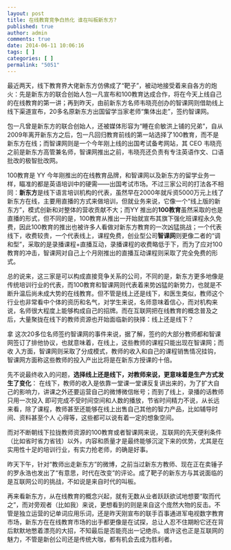 ```yaml
---
layout: post
title: 在线教育竞争白热化 谁在叫板新东方?
published: true
author: admin
comments: true
date: 2014-06-11 10:06:16
tags: [ ]
categories: [ ]
permalink: "5051"
---
```



最近两天，线下教育界大佬新东方仿佛成了“靶子”，被动地接受着来自各方的炮火：先是新东方的联合创始人包一凡宣布和100教育达成合作，将在今天上线自己的在线教育的第一讲；再到昨天，由前新东方名师韦晓亮创办的智课网则借助线上线下渠道宣布，20多名原新东方出国留学当家老师“集体出走”，签约智课网。

包一凡曾是新东方的联合创始人，还被媒体形容为“睡在俞敏洪上铺的兄弟”，自从2009年离开新东方之后，包一凡回归教育前线的第一站选择了100教育，而不是新东方在线；而智课网则是一个今年刚上线的出国考试备考网站，其 CEO 韦晓亮之前是新东方高管兼名师，智课网推出之前，韦晓亮还负责有专注英语作文、口语批改的极智批改网。

100教育是 YY 今年刚推出的在线教育品牌，和智课网以及新东方的留学业务一样，瞄准的都是英语培训中的硬需——出国考试市场。不过三家公司的打法各不相同：**新东方**是线下语言培训机构的代表，虽然早在2000年就斥资5000万元上线了新东方在线，主要用直播的方式来做培训，但就业务来说，它像一个“线上版的新东方”，模式创新和对整体的营收贡献不大；而YY 推出的**100教育**虽然采取的也是直播的形式，但不同的是，100教育从推出一开始就宣布其旗下强化班课程永久免费，因此100教育的推出也被许多人看做对新东方教育的一次凶猛挑战；一个代表线下，收费较贵，一个代表线上，课程免费，创业型公司**智课网**则更像二者的“调和型”，采取的是录播课程+直播互动，录播课程的收费略低于下，而为了应对100教育的冲击，智课网对自己上个月刚推出的直播互动课程则采取了完全免费的形式。

总的说来，这三家是可以构成直接竞争关系的公司，不同的是，新东方更多地像是传统培训行业的代表，而100教育和智课网则代表着来势凶猛的新势力，也就是不 断升温后尚未成大势的在线教育。但不管是线上还是线下，和医生类似，教师这个行业也非常看中个体的资历和名气，对学生来说，名师意味着信心，而对机构来 说，名师很大程度上能够构成自己的招牌。而在互联网把在线教育的概念普及之后，大量聚拢在线下的教师资源也开始面临新的抉择：线上还是线下？

拿 这次20多位名师签约智课网的事件来说，据了解，签约的大部分教师都和智课网签订了排他协议，也就意味着，在线上，这些教师的课程只能出现在智课网；而收 入方面，智课网则采取了分成模式，教师的收入和自己的课程销售情况挂钩，智课网方面称这些教师的投入产出比将是在新东方授课的十倍。

先不说最终收入的问题，**选择线上还是线下，对教师来说，更意味着是生产方式发生了变化**： 在线下，教师的收入是依靠一堂课一堂课反复讲出来的，为了扩大自己的影响力，讲课之外还要运营自己的微博微信帐号；而到了线上，录播的话教师只用一次投入 即可完成不受时间空间和人数的播放，节省时间精力不说，从长远来看，除了课程，教师甚至还能够在线上出售自己其他的智力产品，比如辅导时间、资料甚至个人 心得等，这些都可以说有着一定的想象空间。

而对不断朝线下拉拢教师资源的100教育或者智课网来说，互联网的先天便利条件（比如省时省力省钱）以外，内容和质量才是最终能够沉淀下来的优势，尤其是在实用性十足的培训行业，有实力抢老师，的确是好事。

昨天下午，针对“教师出走新东方”的微博，之前当过新东方教师、现在正在卖锤子的罗永浩也发出了“有意思，时代在改变”的评论。成了靶子的新东方与其说面临的是互联网公司的挑战，不如说是来自时代的叫板。

再来看新东方，从在线教育的概念兴起，就有无数从业者跃跃欲试地想要“取而代之”，而对旁观者（比如我）来说，更想看到的则是来自这个庞然大物的反击。不管是独立运营的记单词应用乐词，还是昨天刚宣布的联手百事通进军电视数字教育市场，新东方在在线教育市场的出手都更像是在试探，总让人忍不住期盼它还在背后默默地憋着漂亮的大招，不知最后是否能亮出一记绝杀。或许这也正是互联网的魅力，不管是新创公司还是传统大咖，都有机会去成为胜利者。